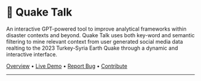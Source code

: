 <!-- ================================================================== -->
<!--                          Quake Talk README                         -->
<!-- ================================================================== -->

  <h1 align="left">📰 Quake Talk</h1>
  <p align="left">
    An interactive GPT-powered tool to improve analytical frameworks within disaster contexts and beyond. Quake Talk uses both key-word and semantic filtering to mine relevant context from user generated social media data realting to the 2023 Turkey-Syria Earth Quake through a dynamic and interactive interface. 
    <p align="left">
    <a href="https://www.canva.com/design/DAGlyTsyFjo/MHYjTbNINhCSEOmxVzpXAA/view?utm_content=DAGlyTsyFjo&utm_campaign=designshare&utm_medium=link2&utm_source=uniquelinks&utlId=hd2aea126e2">Overview</a> •
    <a href="https://your-app-name.streamlit.app">Live Demo</a> •
    <a href="https://github.com/salitahir/Quake_Talk/issues">Report Bug</a> •
    <a href="https://github.com/salitahir/Quake_Talk/pulls">Contribute</a> 
  </p>
</p>

---
